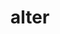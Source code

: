 ---
title: alter
nmtitle: alter
meaning: other, another
ch: 1
pos: totadjective
femstem: alter
nmfemstem: alter
femend: a
neutstem: alter
nmneutstem: alter
neutend: um
---